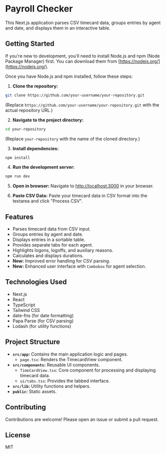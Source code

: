 # Payroll Checker

This Next.js application parses CSV timecard data, groups entries by agent and date, and displays them in an interactive table.

## Getting Started

If you're new to development, you'll need to install Node.js and npm (Node Package Manager) first. You can download them from [https://nodejs.org/](https://nodejs.org/).

Once you have Node.js and npm installed, follow these steps:

1. **Clone the repository:**

```bash
git clone https://github.com/your-username/your-repository.git
```

(Replace `https://github.com/your-username/your-repository.git` with the actual repository URL.)

2. **Navigate to the project directory:**

```bash
cd your-repository
```

(Replace `your-repository` with the name of the cloned directory.)

3. **Install dependencies:**

```bash
npm install
```

4. **Run the development server:**

```bash
npm run dev
```

5. **Open in browser:** Navigate to [http://localhost:3000](http://localhost:3000) in your browser.

6. **Paste CSV Data:** Paste your timecard data in CSV format into the textarea and click "Process CSV".

## Features

- Parses timecard data from CSV input.
- Groups entries by agent and date.
- Displays entries in a sortable table.
- Provides separate tabs for each agent.
- Highlights logons, logoffs, and auxiliary reasons.
- Calculates and displays durations.
- **New:** Improved error handling for CSV parsing.
- **New:** Enhanced user interface with `Combobox` for agent selection.

## Technologies Used

- Next.js
- React
- TypeScript
- Tailwind CSS
- date-fns (for date formatting)
- Papa Parse (for CSV parsing)
- Lodash (for utility functions)

## Project Structure

- **`src/app`:** Contains the main application logic and pages.
    - `page.tsx`: Renders the TimecardView component.
- **`src/components`:** Reusable UI components.
    - `TimeCardView.tsx`: Core component for processing and displaying timecard data.
    - `ui/tabs.tsx`:  Provides the tabbed interface.
- **`src/lib`:** Utility functions and helpers.
- **`public`:** Static assets.

## Contributing

Contributions are welcome! Please open an issue or submit a pull request.

## License

MIT
